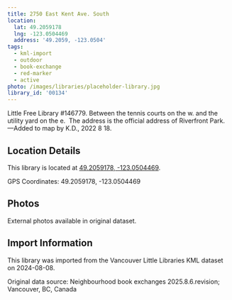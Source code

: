 ```yaml
---
title: 2750 East Kent Ave. South
location:
  lat: 49.2059178
  lng: -123.0504469
  address: '49.2059, -123.0504'
tags:
  - kml-import
  - outdoor
  - book-exchange
  - red-marker
  - active
photo: /images/libraries/placeholder-library.jpg
library_id: '00134'
---
```

Little Free Library #146779.
Between the tennis courts on the w. and the utility yard on the e.  The address is the official address of Riverfront Park.
—Added to map by K.D., 2022 8 18.  

## Location Details

This library is located at [49.2059178, -123.0504469](https://www.google.com/maps?q=49.2059178,-123.0504469).

GPS Coordinates: 49.2059178, -123.0504469

## Photos

External photos available in original dataset.

## Import Information

This library was imported from the Vancouver Little Libraries KML dataset on 2024-08-08.

Original data source: Neighbourhood book exchanges 2025.8.6.revision; Vancouver, BC, Canada
